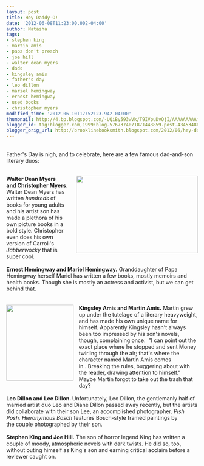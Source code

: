 ```yaml
---
layout: post
title: Hey Daddy-O!
date: '2012-06-08T11:23:00.002-04:00'
author: Natasha
tags:
- stephen king
- martin amis
- papa don't preach
- joe hill
- walter dean myers
- dads
- kingsley amis
- father's day
- leo dillon
- mariel hemingway
- ernest hemingway
- used books
- christopher myers
modified_time: '2012-06-10T17:52:23.942-04:00'
thumbnail: http://4.bp.blogspot.com/-UQiBy593wVk/T9IVpuDvOjI/AAAAAAAAAfA/xZMTrRCNu8w/s72-c/myers.jpg
blogger_id: tag:blogger.com,1999:blog-5767374071871443859.post-4345348683285860648
blogger_orig_url: http://brooklinebooksmith.blogspot.com/2012/06/hey-daddy-o.html
---
```


<br />Father's Day is nigh, and to celebrate, here are a few famous dad-and-son literary duos:<br /><br /><div class="separator" style="clear: both; text-align: center;"><a href="http://4.bp.blogspot.com/-UQiBy593wVk/T9IVpuDvOjI/AAAAAAAAAfA/xZMTrRCNu8w/s1600/myers.jpg" imageanchor="1" style="clear: right; float: right; margin-bottom: 1em; margin-left: 1em;"><img border="0" height="204" src="http://4.bp.blogspot.com/-UQiBy593wVk/T9IVpuDvOjI/AAAAAAAAAfA/xZMTrRCNu8w/s320/myers.jpg" width="320" /></a></div><b>Walter Dean Myers and&nbsp;Christopher Myers.</b> Walter Dean Myers has written <i>hundreds</i>&nbsp;of books for young adults and his artist son has made a plethora of his own picture books in a bold style. Christopher even does his own version of Carroll's <i>Jabberwocky</i>&nbsp;that is super cool.<br /><br /><b>Ernest Hemingway and Mariel Hemingway.</b> Granddaughter of Papa Hemingway herself Mariel has written a few books, mostly memoirs and health books. Though she is mostly an actress and activist, but we can get behind that.<br /><br /><br /><div class="separator" style="clear: both; text-align: center;"><a href="http://3.bp.blogspot.com/-xOUR6Z4QBdU/T9IVZmiizbI/AAAAAAAAAe4/JwHMkprr35I/s1600/amis.jpg" imageanchor="1" style="clear: left; float: left; margin-bottom: 1em; margin-right: 1em;"><img border="0" height="200" src="http://3.bp.blogspot.com/-xOUR6Z4QBdU/T9IVZmiizbI/AAAAAAAAAe4/JwHMkprr35I/s200/amis.jpg" width="177" /></a></div><b>Kingsley Amis and Martin Amis.</b> Martin grew up under the tutelage of a literary heavyweight, and has made his own unique name for himself. Apparently Kingsley hasn't always been too impressed by his son's novels, though, complaining once:&nbsp;&nbsp;"I can point out the exact place where he stopped and sent Money twirling through the air; that's where the character named Martin Amis comes in...Breaking the rules, buggering about with the reader, drawing attention to himself." Maybe Martin forgot to take out the trash that day?<br /><br /><b>Leo Dillon and Lee Dillon. </b>Unfortunately, Leo Dillon, the gentlemanly half of married artist duo Leo and Diane Dillon passed away recently, but the artists did collaborate with their son Lee, an accomplished photographer. <i>Pish Posh, Hieronymous Bosch </i>features Bosch-style framed paintings by the&nbsp;couple&nbsp;photographed by their son.<br /><br /><b>Stephen King and Joe Hill.</b>&nbsp;The son of horror legend King has written a couple of moody, atmospheric novels with dark twists. He did so, too, without outing himself as King's son and earning critical acclaim before a reviewer caught on.